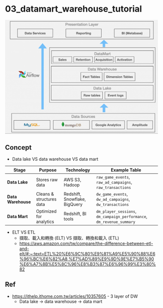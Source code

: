 # 03_datamart_warehouse_tutorial

<p align="center"><img src ="../pic/dw_layers.png" ></p>


## Concept

- Data lake VS data warehouse VS data mart

| Stage          | Purpose                   | Technology                  | Example Table                                       |
|---------------|---------------------------|-----------------------------|-----------------------------------------------------|
| **Data Lake**  | Stores raw data           | AWS S3, Hadoop              | `raw_game_events`, `raw_ad_campaigns`, `raw_transactions` |
| **Data Warehouse** | Cleans & structures data | Redshift, Snowflake, BigQuery | `dw_game_events`, `dw_ad_campaigns`, `dw_transactions` |
| **Data Mart**  | Optimized for analytics   | Redshift, BI tools          | `dm_player_sessions`, `dm_campaign_performance`, `dm_revenue_summary` |


- ELT VS ETL
	- 擷取、載入和轉換 (ELT) VS 擷取、轉換和載入 (ETL)
	- https://aws.amazon.com/tw/compare/the-difference-between-etl-and-elt/#:~:text=ETL%20%E6%9C%80%E9%81%A9%E5%90%88%E6%96%BC%E6%82%A8,%E7%AD%89%E9%9D%9E%E7%B5%90%E6%A7%8B%E5%8C%96%E8%B3%87%E6%96%99%E3%80%82

## Ref
- https://ithelp.ithome.com.tw/articles/10357605 - 3 layer of DW
	- Data lake -> data warehouse -> data mart